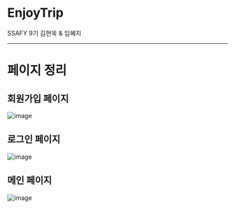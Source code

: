 # EnjoyTrip

SSAFY 9기 김현욱 &amp; 임혜지

---

# 페이지 정리
## 회원가입 페이지
![image](/uploads/645d3fe5e355249875fbe3f8be753174/image.png)

## 로그인 페이지
![image](/uploads/e67ca88c1916015e9a9380bd29a132ad/image.png)

## 메인 페이지
![image](/uploads/58198b07534418162e39258a94f26426/image.png)

